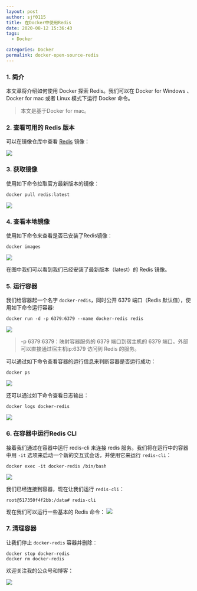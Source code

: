 ```yaml
---
layout: post
author: sjf0115
title: 在Docker中使用Redis
date: 2020-08-12 15:36:43
tags:
  - Docker

categories: Docker
permalink: docker-open-source-redis
---
```


### 1. 简介

本文章将介绍如何使用 Docker 探索 Redis。我们可以在 Docker for Windows 、Docker for mac 或者 Linux 模式下运行 Docker 命令。

> 本文是基于Docker for mac。

### 2. 查看可用的 Redis 版本

可以在镜像仓库中查看 [Redis](https://hub.docker.com/_/redis?tab=tags) 镜像：

![](https://github.com/sjf0115/PubLearnNotes/blob/master/image/docker/docker-open-source-redis-2.jpg?raw=true)

### 3. 获取镜像

使用如下命令拉取官方最新版本的镜像：
```
docker pull redis:latest
```

![](https://github.com/sjf0115/PubLearnNotes/blob/master/image/docker/docker-open-source-redis-3.jpg?raw=true)

### 4. 查看本地镜像

使用如下命令来查看是否已安装了Redis镜像：
```
docker images
```
![](https://github.com/sjf0115/PubLearnNotes/blob/master/image/docker/docker-open-source-redis-4.jpg?raw=true)

在图中我们可以看到我们已经安装了最新版本（latest）的 Redis 镜像。

### 5. 运行容器

我们给容器起一个名字 `docker-redis`，同时公开 6379 端口（Redis 默认值），使用如下命令运行容器:
```
docker run -d -p 6379:6379 --name docker-redis redis
```
![](https://github.com/sjf0115/PubLearnNotes/blob/master/image/docker/docker-open-source-redis-1.jpg?raw=true)

> -p 6379:6379：映射容器服务的 6379 端口到宿主机的 6379 端口。外部可以直接通过宿主机ip:6379 访问到 Redis 的服务。

可以通过如下命令查看容器的运行信息来判断容器是否运行成功：
```
docker ps
```
![](https://github.com/sjf0115/PubLearnNotes/blob/master/image/docker/docker-open-source-redis-5.jpg?raw=true)

还可以通过如下命令查看日志输出：
```
docker logs docker-redis
```
![](https://github.com/sjf0115/PubLearnNotes/blob/master/image/docker/docker-open-source-redis-6.jpg?raw=true)

### 6. 在容器中运行Redis CLI

接着我们通过在容器中运行 redis-cli 来连接 redis 服务。我们将在运行中的容器中用 `-it` 选项来启动一个新的交互式会话，并使用它来运行 `redis-cli`：
```
docker exec -it docker-redis /bin/bash
```

![](https://github.com/sjf0115/PubLearnNotes/blob/master/image/docker/docker-open-source-redis-7.jpg?raw=true)

我们已经连接到容器，现在让我们运行 `redis-cli`：
```
root@517350f4f2bb:/data# redis-cli
```
现在我们可以运行一些基本的 Redis 命令：
![](https://github.com/sjf0115/PubLearnNotes/blob/master/image/docker/docker-open-source-redis-8.jpg?raw=true)

### 7. 清理容器

让我们停止 `docker-redis` 容器并删除：
```
docker stop docker-redis
docker rm docker-redis
```

欢迎关注我的公众号和博客：

![](https://github.com/sjf0115/PubLearnNotes/blob/master/image/Other/%E5%85%AC%E4%BC%97%E5%8F%B7.jpg?raw=true)
